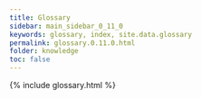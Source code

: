 ```yaml
---
title: Glossary
sidebar: main_sidebar_0_11_0
keywords: glossary, index, site.data.glossary
permalink: glossary.0.11.0.html
folder: knowledge
toc: false
---
```


{% include glossary.html %}
